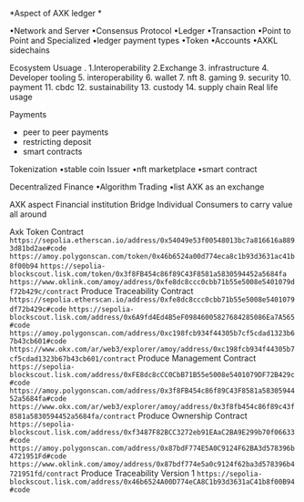 *Aspect of AXK ledger *

•Network and Server 
•Consensus Protocol 
•Ledger 
•Transaction 
•Point to Point and Specialized 
•ledger payment types 
•Token 
•Accounts 
•AXKL sidechains 

Ecosystem Usuage .
1.Interoperability 
2.Exchange 
3. infrastructure 
4. ⁠Developer tooling 
5. ⁠interoperability 
6. ⁠wallet 
7. ⁠nft 
8. ⁠gaming 
9. ⁠security 
10. ⁠payment 
11. ⁠cbdc 
12. ⁠sustainability 
13. ⁠custody 
14. ⁠supply chain 
Real life usage 

Payments 
- peer to peer payments 
- ⁠restricting deposit 
- ⁠smart contracts 

Tokenization 
•stable coin Issuer 
•nft marketplace 
•smart contract 

Decentralized Finance 
•Algorithm Trading 
•list AXK as an exchange 

AXK aspect 
Financial institution Bridge 
Individual Consumers to carry value all around 

Axk Token Contract
`https://sepolia.etherscan.io/address/0x54049e53f00548013bc7a816616a8893d81bd2ae#code`
`https://amoy.polygonscan.com/token/0x46b6524a00d774eca8c1b93d3631ac41b8f00b94`
`https://sepolia-blockscout.lisk.com/token/0x3f8FB454c86f89C43F8581a5830594452a5684fa`
`https://www.oklink.com/amoy/address/0xfe8dc8ccc0cbb71b55e5008e5401079df72b429c/contract`
Produce Traceability  Contract
`https://sepolia.etherscan.io/address/0xfe8dc8ccc0cbb71b55e5008e5401079df72b429c#code`
`https://sepolia-blockscout.lisk.com/address/0x6A9fd4Ed4B5eF09846005827684285086Ea7A565#code`
`https://amoy.polygonscan.com/address/0xc198fcb934f44305b7cf5cdad1323b67b43cb601#code`
`https://www.okx.com/ar/web3/explorer/amoy/address/0xc198fcb934f44305b7cf5cdad1323b67b43cb601/contract`
Produce Management Contract
`https://sepolia-blockscout.lisk.com/address/0xFE8dc8cCC0CbB71B55e5008e5401079DF72B429c#code`
`https://amoy.polygonscan.com/address/0x3f8FB454c86f89C43F8581a5830594452a5684fa#code`
`https://www.okx.com/ar/web3/explorer/amoy/address/0x3f8fb454c86f89c43f8581a5830594452a5684fa/contract`
Produce Ownership Contract
`https://sepolia-blockscout.lisk.com/address/0xf3487F82BCC3272eb91EAaC2BA9E299b70f06633#code`
`https://amoy.polygonscan.com/address/0x87bdF774E5A0C9124F62BA3d578396b4721951Fd#code`
`https://www.oklink.com/amoy/address/0x87bdf774e5a0c9124f62ba3d578396b4721951fd/contract`
Produce Traceability Version 1
`https://sepolia-blockscout.lisk.com/address/0x46b6524A00D774eCA8C1b93d3631aC41b8f00B94#code`